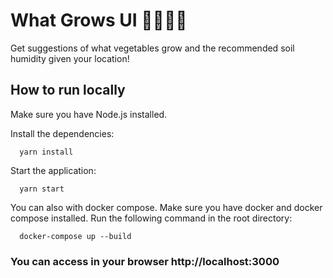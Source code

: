 # What Grows UI 🍊🍋🍠🍅
Get suggestions of what vegetables grow and the recommended soil humidity given your location!

## How to run locally

Make sure you have Node.js installed.

Install the dependencies:

```
  yarn install
```

Start the application: 

```
  yarn start
```

You can also with docker compose. Make sure you have docker and docker compose installed.
Run the following command in the root directory:

```
  docker-compose up --build
```

### You can access in your browser http://localhost:3000